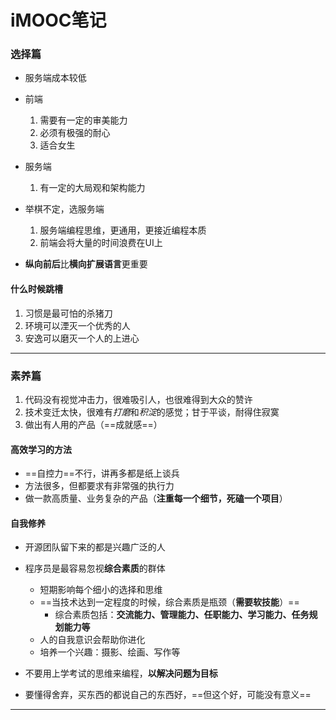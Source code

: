 # iMOOC笔记

### 选择篇

- 服务端成本较低

- 前端
	1. 需要有一定的审美能力
	2. 必须有极强的耐心
	3. 适合女生
- 服务端
	1. 有一定的大局观和架构能力
- 举棋不定，选服务端
	1. 服务端编程思维，更通用，更接近编程本质
	2. 前端会将大量的时间浪费在UI上
- **纵向前后**比**横向扩展语言**更重要

#### 什么时候跳槽

1. 习惯是最可怕的杀猪刀
2. 环境可以湮灭一个优秀的人
3. 安逸可以磨灭一个人的上进心

------------------------------------------------------------------------------

### 素养篇

1. 代码没有视觉冲击力，很难吸引人，也很难得到大众的赞许
2. 技术变迁太快，很难有*打磨*和*积淀*的感觉；甘于平谈，耐得住寂寞
3. 做出有人用的产品（==成就感==）

#### 高效学习的方法

- ==自控力==不行，讲再多都是纸上谈兵
- 方法很多，但都要求有非常强的执行力
- 做一款高质量、业务复杂的产品（**注重每一个细节，死磕一个项目**）

#### 自我修养

- 开源团队留下来的都是兴趣广泛的人
- 程序员是最容易忽视**综合素质**的群体
	- 短期影响每个细小的选择和思维
	- ==当技术达到一定程度的时候，综合素质是瓶颈（**需要软技能**）==
		- 综合素质包括：**交流能力、管理能力、任职能力、学习能力、任务规划能力等**
	- 人的自我意识会帮助你进化
	- 培养一个兴趣：摄影、绘画、写作等
- 不要用上学考试的思维来编程，**以解决问题为目标**

- 要懂得舍弃，买东西的都说自己的东西好，==但这个好，可能没有意义==

------------------------------------------------------------------

